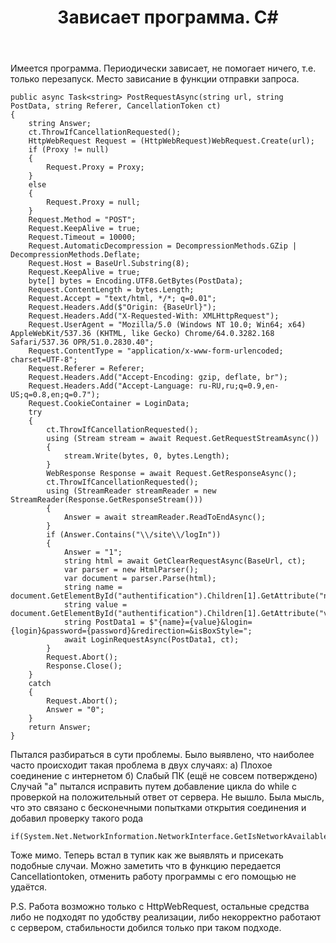 ﻿---
title: "Зависает программа. C#"
se.owner.user_id: 313350
se.owner.display_name: "Владимир Кремлев"
se.owner.link: "https://ru.stackoverflow.com/users/313350/%d0%92%d0%bb%d0%b0%d0%b4%d0%b8%d0%bc%d0%b8%d1%80-%d0%9a%d1%80%d0%b5%d0%bc%d0%bb%d0%b5%d0%b2"
se.link: "https://ru.stackoverflow.com/questions/897028/%d0%97%d0%b0%d0%b2%d0%b8%d1%81%d0%b0%d0%b5%d1%82-%d0%bf%d1%80%d0%be%d0%b3%d1%80%d0%b0%d0%bc%d0%bc%d0%b0-c"
se.question_id: 897028
se.post_type: question
se.score: 1
---
<p>Имеется программа. Периодически зависает, не помогает ничего, т.е. только перезапуск. Место зависание в функции отправки запроса.</p>

<pre><code>public async Task&lt;string&gt; PostRequestAsync(string url, string PostData, string Referer, CancellationToken ct)
{
    string Answer;
    ct.ThrowIfCancellationRequested();
    HttpWebRequest Request = (HttpWebRequest)WebRequest.Create(url);
    if (Proxy != null)
    {
        Request.Proxy = Proxy;
    }
    else
    {
        Request.Proxy = null;
    }
    Request.Method = "POST";
    Request.KeepAlive = true;
    Request.Timeout = 10000;
    Request.AutomaticDecompression = DecompressionMethods.GZip | DecompressionMethods.Deflate;
    Request.Host = BaseUrl.Substring(8);
    Request.KeepAlive = true;
    byte[] bytes = Encoding.UTF8.GetBytes(PostData);
    Request.ContentLength = bytes.Length;
    Request.Accept = "text/html, */*; q=0.01";
    Request.Headers.Add($"Origin: {BaseUrl}");
    Request.Headers.Add("X-Requested-With: XMLHttpRequest");
    Request.UserAgent = "Mozilla/5.0 (Windows NT 10.0; Win64; x64) AppleWebKit/537.36 (KHTML, like Gecko) Chrome/64.0.3282.168 Safari/537.36 OPR/51.0.2830.40";
    Request.ContentType = "application/x-www-form-urlencoded; charset=UTF-8";
    Request.Referer = Referer;
    Request.Headers.Add("Accept-Encoding: gzip, deflate, br");
    Request.Headers.Add("Accept-Language: ru-RU,ru;q=0.9,en-US;q=0.8,en;q=0.7");
    Request.CookieContainer = LoginData;
    try
    {
        ct.ThrowIfCancellationRequested();
        using (Stream stream = await Request.GetRequestStreamAsync())
        {
            stream.Write(bytes, 0, bytes.Length);
        }
        WebResponse Response = await Request.GetResponseAsync();
        ct.ThrowIfCancellationRequested();
        using (StreamReader streamReader = new StreamReader(Response.GetResponseStream()))
        {
            Answer = await streamReader.ReadToEndAsync();
        }
        if (Answer.Contains("\\/site\\/logIn"))
        {
            Answer = "1";
            string html = await GetClearRequestAsync(BaseUrl, ct);
            var parser = new HtmlParser();
            var document = parser.Parse(html);
            string name = document.GetElementById("authentification").Children[1].GetAttribute("name").ToLower();
            string value = document.GetElementById("authentification").Children[1].GetAttribute("value").ToLower();
            string PostData1 = $"{name}={value}&amp;login={login}&amp;password={password}&amp;redirection=&amp;isBoxStyle=";
            await LoginRequestAsync(PostData1, ct);
        }
        Request.Abort();
        Response.Close();
    }
    catch
    {
        Request.Abort();
        Answer = "0";
    }
    return Answer;
}
</code></pre>

<p>Пытался разбираться в сути проблемы. Было выявлено, что наиболее часто происходит такая проблема в двух случаях:
а) Плохое соединение с интернетом
б) Слабый ПК (ещё не совсем потверждено)
Случай "а" пытался исправить путем добавление цикла do while с проверкой на положительный ответ от сервера. Не вышло. Была мысль, что это связано с бесконечными попытками открытия соединения и добавил проверку такого рода </p>

<pre><code>if(System.Net.NetworkInformation.NetworkInterface.GetIsNetworkAvailable())
</code></pre>

<p>Тоже мимо. Теперь встал в тупик как же выявлять и присекать подобные случаи. Можно заметить что в функцию передается Cancellationtoken, отменить работу программы с его помощью не удаётся.</p>

<p>P.S. Работа возможно только с HttpWebRequest, остальные средства либо не подходят по удобству реализации, либо некорректно работают с сервером, стабильности добился только при таком подходе.</p>
